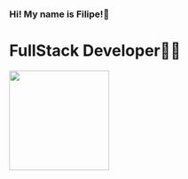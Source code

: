 <h3>Hi! My name is Filipe!🤠</h3>
<h1>FullStack Developer💪🏽</h1>
<div>
  <a href="https://github.com/FilipeOliveira65">
  <img loading="lazy" height="180em" src="https://github-readme-stats.vercel.app/api/top-langs/?username=FilipeOliveira65&layout=compact&langs_count=7&theme=dracula"/>
</div>
<!--
**FilipeOliveira65/FilipeOliveira65** is a ✨ _special_ ✨ repository because its `README.md` (this file) appears on your GitHub profile.

Here are some ideas to get you started:

- 🔭 I’m currently working on ...
- 🌱 I’m currently learning ...
- 👯 I’m looking to collaborate on ...
- 🤔 I’m looking for help with ...
- 💬 Ask me about ...
- 📫 How to reach me: ...
- 😄 Pronouns: ...
- ⚡ Fun fact: ...
-->
